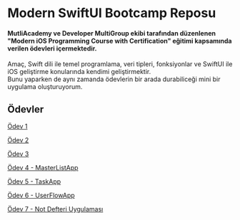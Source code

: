 # Modern SwiftUI Bootcamp Reposu

#### MutliAcademy ve Developer MultiGroup ekibi tarafından düzenlenen "Modern iOS Programming Course with Certification" eğitimi kapsamında verilen ödevleri içermektedir.  
Amaç, Swift dili ile temel programlama, veri tipleri, fonksiyonlar ve SwiftUI ile iOS geliştirme konularında kendimi geliştirmektir.  
Bunu yaparken de aynı zamanda ödevlerin bir arada durabiliceği mini bir uygulama oluşturuyorum.

## Ödevler

[Ödev 1](Bootcamp/Homework1.swift)

[Ödev 2](Bootcamp/Homework2.swift)

[Ödev 3](Bootcamp/Homework3.swift)

[Ödev 4 - MasterListApp](MasterListApp)

[Ödev 5 - TaskApp](TaskApp)

[Ödev 6 - UserFlowApp](UserFlowAPP)

[Ödev 7 - Not Defteri Uygulaması](Notebook)
